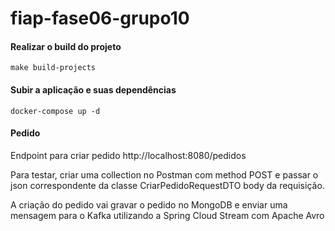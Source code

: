# fiap-fase06-grupo10

#### Realizar o build do projeto

```make build-projects```

#### Subir a aplicação e suas dependências

```docker-compose up -d```

#### Pedido

Endpoint para criar pedido http://localhost:8080/pedidos

Para testar, criar uma collection no Postman com method POST e passar o json correspondente da classe CriarPedidoRequestDTO body da requisição.

A criação do pedido vai gravar o pedido no MongoDB e enviar uma mensagem para o Kafka utilizando a Spring Cloud Stream com Apache Avro

